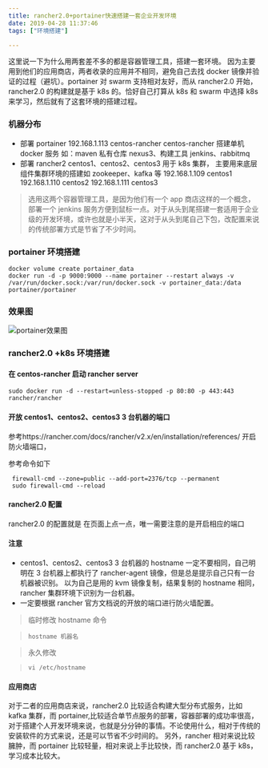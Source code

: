 ```yaml
---
title: rancher2.0+portainer快速搭建一套企业开发环境
date: 2019-04-28 11:37:46
tags: ["环境搭建"]

---
```


这里说一下为什么用两套差不多的都是容器管理工具，搭建一套环境。
因为主要用到他们的应用商店，两者收录的应用并不相同，避免自己去找 docker 镜像并验证的过程（避坑）。portainer 对 swarm 支持相对友好，而从 rancher2.0 开始， rancher2.0 的构建就是基于 k8s 的。恰好自己打算从 k8s 和 swarm 中选择 k8s 来学习，然后就有了这套环境的搭建过程。

<!--more-->

### 机器分布

- 部署 portainer
  192.168.1.113 centos-rancher
  centos-rancher 搭建单机 docker 服务 如：maven 私有仓库 nexus3、构建工具 jenkins、rabbitmq
- 部署 rancher2
  centos1、centos2、centos3 用于 k8s 集群， 主要用来底层组件集群环境的搭建如 zookeeper、kafka 等
  192.168.1.109 centos1
  192.168.1.110 centos2
  192.168.1.111 centos3

> 选用这两个容器管理工具，是因为他们有一个 app 商店这样的一个概念，部署一个 jenkins 服务方便到鼠标一点。对于从头到尾搭建一套适用于企业级的开发环境，或许也就是小半天，这对于从头到尾自己下包，改配置来说的传统部署方式是节省了不少时间。

### portainer 环境搭建

```
docker volume create portainer_data
docker run -d -p 9000:9000 --name portainer --restart always -v /var/run/docker.sock:/var/run/docker.sock -v portainer_data:/data portainer/portainer
```

### 效果图

![portainer效果图](https://bj.bcebos.com/v1/alertcode-blog/rancher2.0+portainer快速搭建一套企业开发环境/portainer运行效果图.png)

### rancher2.0 +k8s 环境搭建

#### 在 centos-rancher 启动 rancher server

```
sudo docker run -d --restart=unless-stopped -p 80:80 -p 443:443 rancher/rancher
```

#### 开放 centos1、centos2、centos3 3 台机器的端口

参考https://rancher.com/docs/rancher/v2.x/en/installation/references/
开启防火墙端口，

参考命令如下

```
 firewall-cmd --zone=public --add-port=2376/tcp --permanent
 sudo firewall-cmd --reload

```

#### rancher2.0 配置
rancher2.0 的配置就是 在页面上点一点，唯一需要注意的是开启相应的端口
#### 注意

- centos1、centos2、centos3 3 台机器的 hostname 一定不要相同，自己明明在 3 台机器上都执行了 rancher-agent 镜像，但是总是提示自己只有一台机器被识别。
  以为自己是用的 kvm 镜像复制，结果复制的 hostname 相同，rancher 集群环境下识别为一台机器。
- 一定要根据 rancher 官方文档说的开放的端口进行防火墙配置。

> 临时修改 hostname 命令

> ```
> hostname 机器名
> ```

> 永久修改

> ```
> vi /etc/hostname
> ```

#### 应用商店

对于二者的应用商店来说，rancher2.0 比较适合构建大型分布式服务，比如 kafka 集群，而 portainer,比较适合单节点服务的部署，容器部署的成功率很高，对于搭建个人开发环境来说，也就是分分钟的事情。不论使用什么，相对于传统的安装软件的方式来说，还是可以节省不少时间的。
另外，rancher 相对来说比较臃肿，而 portainer 比较轻量，相对来说上手比较快，而 rancher2.0 基于 k8s，学习成本比较大。

